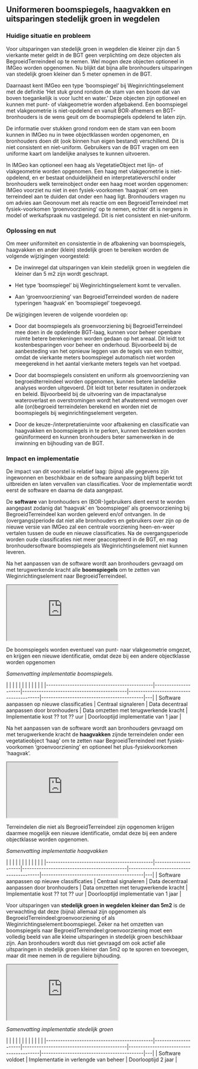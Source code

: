 Uniformeren boomspiegels, haagvakken en uitsparingen stedelijk groen in wegdelen
--------------------------------------------------------------------

### Huidige situatie en probleem

Voor uitsparingen van stedelijk groen in wegdelen die kleiner zijn dan 5
vierkante meter geldt in de BGT geen verplichting om deze objecten als
BegroeidTerreindeel op te nemen. Wel mogen deze objecten optioneel in IMGeo
worden opgenomen. Nu blijkt dat bijna alle bronhouders uitsparingen van
stedelijk groen kleiner dan 5 meter opnemen in de BGT.

Daarnaast kent IMGeo een type ‘boomspiegel’ bij Weginrichtingselement met de
definitie ‘Het stuk grond rondom de stam van een boom dat van boven toegankelijk
is voor lucht en water.’ Deze objecten zijn optioneel en kunnen met punt- of
vlakgeometrie worden afgebakend. Een boomspiegel met vlakgeometrie is
niet-opdelend en vanuit BOR-afnemers en BGT-bronhouders is de wens geuit om de
boomspiegels opdelend te laten zijn.

De informatie over stukken grond rondom een de stam van een boom kunnen in IMGeo
nu in twee objectklassen worden opgenomen, en bronhouders doen dit (ook binnen
hun eigen bestand) verschillend. Dit is niet consistent en niet-uniform.
Gebruikers van de BGT vragen om een uniforme kaart om landelijke analyses te
kunnen uitvoeren.

In IMGeo kan optioneel een haag als VegetatieObject met lijn- of vlakgeometrie
worden opgenomen. Een haag met vlakgeometrie is niet-opdelend, en er bestaat
onduidelijkheid en interpretatieverschil onder bronhouders welk terreinobject
onder een haag moet worden opgenomen: IMGeo voorziet nu niet in een
fysiek-voorkomen ‘haagvak’ om een terreindeel aan te duiden dat onder een haag
ligt. Bronhouders vragen nu om advies aan Geonovum met als reactie om een
BegroeidTerreindeel met fysiek-voorkomen ‘groenvoorziening’ op te nemen, echter
dit is nergens in model of werkafspraak nu vastgelegd. Dit is niet consistent en
niet-uniform.

### Oplossing en nut

Om meer uniformiteit en consistentie in de afbakening van boomspiegels,
haagvakken en ander (klein) stedelijk groen te bereiken worden de volgende
wijzigingen voorgesteld:

-   De inwinregel dat uitsparingen van klein stedelijk groen in wegdelen die
    kleiner dan 5 m2 zijn wordt geschrapt.

-   Het type ‘boomspiegel’ bij Weginrichtingselement komt te vervallen.

-   Aan ‘groenvoorziening’ van BegroeidTerreindeel worden de nadere typeringen
    ‘haagvak’ en ‘boomspiegel’ toegevoegd.

De wijzigingen leveren de volgende voordelen op:

-   Door dat boomspiegels als groenvoorziening bij BegroeidTerreindeel mee doen
    in de opdelende BGT-laag, kunnen voor beheer openbare ruimte betere
    berekeningen worden gedaan op het areaal. Dit leidt tot kostenbesparingen
    voor beheer en onderhoud. Bijvoorbeeld bij de aanbesteding van het opnieuw
    leggen van de tegels van een troittoir, omdat de vierkante meters
    boomspiegel automatisch niet worden meegerekend in het aantal vierkante
    meters tegels van het voetpad.

-   Door dat boomspiegels consistent en uniform als groenvoorziening van
    begroeidterreindeel worden opgenomen, kunnen betere landelijke analyses
    worden uitgevoerd. Dit leidt tot beter resultaten in onderzoek en beleid.
    Bijvoorbeeld bij de uitvoering van de impactanalyse wateroverlast en
    overstromingen wordt het afwaterend vermogen over alle (on)begroeid
    terreindelen berekend en worden niet de boomspiegels bij
    weginrichtingselement vergeten.

-   Door de keuze-/interpretatieruimte voor afbakening en classificatie van
    haagvakken en boomspiegels in te perken, kunnen bestekken worden
    geüniformeerd en kunnen bronhouders beter samenwerken in de inwinning en
    bijhouding van de BGT.

### Impact en implementatie

De impact van dit voorstel is relatief laag: (bijna) alle gegevens zijn
ingewonnen en beschikbaar en de software aanpassing blijft beperkt tot
uitbreiden en laten vervallen van classificaties. Voor de implementatie wordt
eerst de software en daarna de data aangepast.

De **software** van bronhouders en (BOR-)gebruikers dient eerst te worden
aangepast zodanig dat ‘haagvak’ en ‘boomspiegel’ als groenvoorziening bij
BegroeidTerreindeel kan worden geleverd en/of ontvangen. In de
(overgangs)periode dat niet alle bronhouders en gebruikers over zijn op de
nieuwe versie van IMGeo zal een centrale voorziening heen-en-weer vertalen
tussen de oude en nieuwe classificaties. Na de overgangsperiode worden oude
classificaties niet meer geaccepteerd in de BGT, en mag bronhoudersoftware
boomspiegels als Weginrichtingselement niet kunnen leveren.

Na het aanpassen van de software wordt aan bronhouders gevraagd om met
terugwerkende kracht alle **boomspiegels** om te zetten van
Weginrichtingselement naar BegroeidTerreindeel.

<iframe src="https://imgeo22.gewoongoedegeodata.nl/?view=boomspiegel" class="view"></iframe>

De boomspiegels worden eventueel van punt- naar vlakgeometrie omgezet, en
krijgen een nieuwe identificatie, omdat deze bij een andere objectklasse worden
opgenomen

*Samenvatting implementatie boomspiegels.*

| <icon class="software-aanpassen"/>           | <icon class="centraal-signaleren" />     | <icon class="decentraal-aanpassen" />                                 | <icon class="terugwerkende-kracht" />                             | <icon class="tijd-geld" /> | <icon class="doorlooptijd" />                                 |   |   |   |   |   |
|---------------------------------------------|---------------------|--------------------------------------------|----------------------------------------|-------------------------------------------|---|
| Software aanpassen op nieuwe classificaties | Centraal signaleren | Data decentraal aanpassen door bronhouders | Data omzetten met terugwerkende kracht | Implementatie kost ?? tot ?? uur |  Doorlooptijd implementatie van 1 jaar  |

Na het aanpassen van de software wordt aan bronhouders gevraagd om met
terugwerkende kracht de **haagvakken** zijnde terreindelen onder een
vegetatieobject ‘haag’ om te zetten naar BegroeidTerreindeel met
fysiek-voorkomen ‘groenvoorziening’ en optioneel het plus-fysiekvoorkomen
‘haagvak’.

<iframe src="https://imgeo22.gewoongoedegeodata.nl/?view=haagvak" class="view"></iframe>

Terreindelen die niet als BegroeidTerreindeel zijn opgenomen krijgen daarmee
mogelijk een nieuwe identificatie, omdat deze bij een andere objectklasse worden
opgenomen.

*Samenvatting implementatie haagvakken*

| <icon class="software-aanpassen"/>           | <icon class="centraal-signaleren" />     | <icon class="decentraal-aanpassen" />                                 | <icon class="terugwerkende-kracht" />                             | <icon class="tijd-geld" /> | <icon class="doorlooptijd" />                                 |   |   |   |   |   |
|---------------------------------------------|---------------------|--------------------------------------------|----------------------------------------|-------------------------------------------|---|
| Software aanpassen op nieuwe classificaties | Centraal signaleren | Data decentraal aanpassen door bronhouders | Data omzetten met terugwerkende kracht | Implementatie kost ?? tot ?? uur |  Doorlooptijd implementatie van 1 jaar  |

Voor uitsparingen van **stedelijk groen in wegdelen kleiner dan 5m2** is de
verwachting dat deze (bijna) allemaal zijn opgenomen als
BegroeidTerreindeel:groenvoorziening of als Weginrichtingselement:boomspiegel.
Zeker na het omzetten van boomspiegels naar BegroeidTerreindeel:groenvoorziening
moet een volledig beeld van alle kleine uitsparingen in stedelijk groen
beschikbaar zijn. Aan bronhouders wordt dus niet gevraagd om ook actief alle uitsparingen in stedelijk groen kleiner dan 5m2 op te sporen en toevoegen, maar dit mee nemen in de reguliere bijhouding.

<iframe src="https://imgeo22.gewoongoedegeodata.nl/?view=stedelijkgroen" class="view"></iframe>

*Samenvatting implementatie stedelijk groen*

| <icon class="software-voldoet"/>           | <icon class="decentraal-signaleren" />     | <icon class="decentraal-aanpassen" />                                 | <icon class="signalering-terugmelding" />                             | <icon class="tijd-geld" /> | <icon class="doorlooptijd" />                                 |   |   |   |   |   |
|---------------------------------------------|---------------------|--------------------------------------------|----------------------------------------|-------------------------------------------|---|
| Software voldoet | Implementatie in verlengde van beheer |  Doorlooptijd 2 jaar  |
